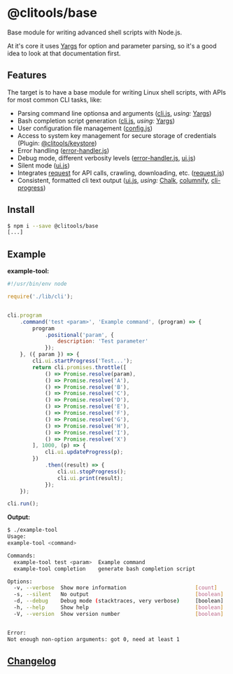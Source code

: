 # @clitools/base

Base module for writing advanced shell scripts with Node.js.

At it's core it uses [Yargs](https://github.com/yargs/yargs) for option and parameter parsing, so it's a good idea to look at that documentation first.

## Features

The target is to have a base module for writing Linux shell scripts, with APIs for most common CLI tasks, like:

* Parsing command line optionsa and arguments ([cli.js](lib/cli.js), _using:_ [Yargs](https://github.com/yargs/yargs))
* Bash completion script generation ([cli.js](lib/cli.js), _using:_ [Yargs](https://github.com/yargs/yargs))
* User configuration file management ([config.js](lib/config.js))
* Access to system key management for secure storage of credentials (Plugin: [@clitools/keystore](https://github.com/hhornbacher/cli-tools-keystore.git))
* Error handling ([error-handler.js](lib/error-handler.js))
* Debug mode, different verbosity levels ([error-handler.js](lib/error-handler.js), [ui.js](lib/ui.js))
* Silent mode ([ui.js](lib/ui.js))
* Integrates [request](https://github.com/request/request) for API calls, crawling, downloading, etc. ([request.js](lib/request.js))
* Consistent, formatted cli text output ([ui.js](lib/ui.js), _using:_ [Chalk](https://github.com/chalk/chalk), [columnify](https://github.com/timoxley/columnify), [cli-progress](https://github.com/AndiDittrich/Node.CLI-Progress))

## Install

```bash
$ npm i --save @clitools/base
[...]
```

## Example

**example-tool:**

```javascript
#!/usr/bin/env node

require('./lib/cli');


cli.program
    .command('test <param>', 'Example command', (program) => {
        program
            .positional('param', {
                description: 'Test parameter'
            });
    }, ({ param }) => {
        cli.ui.startProgress('Test...');
        return cli.promises.throttle([
            () => Promise.resolve(param),
            () => Promise.resolve('A'),
            () => Promise.resolve('B'),
            () => Promise.resolve('C'),
            () => Promise.resolve('D'),
            () => Promise.resolve('E'),
            () => Promise.resolve('F'),
            () => Promise.resolve('G'),
            () => Promise.resolve('H'),
            () => Promise.resolve('I'),
            () => Promise.resolve('X')
        ], 1000, (p) => {
            cli.ui.updateProgress(p);
        })
            .then((result) => {
                cli.ui.stopProgress();
                cli.ui.print(result);
            });
    });

cli.run();
```

**Output:**

```bash
$ ./example-tool
Usage:
example-tool <command>

Commands:
  example-tool test <param>  Example command
  example-tool completion    generate bash completion script

Options:
  -v, --verbose  Show more information                      [count]
  -s, --silent   No output                                  [boolean]
  -d, --debug    Debug mode (stacktraces, very verbose)     [boolean]
  -h, --help     Show help                                  [boolean]
  -V, --version  Show version number                        [boolean]


Error:
Not enough non-option arguments: got 0, need at least 1
```

## [Changelog](CHANGELOG.md)